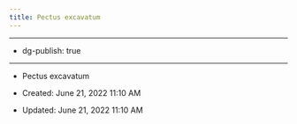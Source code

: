 ```yaml
---
title: Pectus excavatum
---
```


- --

- dg-publish: true

- --

- Pectus excavatum

- Created: June 21, 2022 11:10 AM

- Updated: June 21, 2022 11:10 AM
